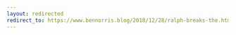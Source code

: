 ```yaml
---
layout: redirected
redirect_to: https://www.bennorris.blog/2018/12/28/ralph-breaks-the.html
---
```

